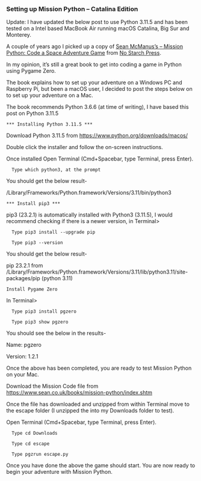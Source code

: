 ### Setting up Mission Python – Catalina Edition

Update: I have updated the below post to use Python 3.11.5 and has been tested on a Intel based MacBook Air running macOS Catalina, Big Sur and Monterey.

A couple of years ago I picked up a copy of [Sean McManus’s – Mission Python: Code a Space Adventure Game](https://www.sean.co.uk/books/mission-python/index.shtm) from [No Starch Press](https://nostarch.com/missionpython).

In my opinion, it’s still a great book to get into coding a game in Python using Pygame Zero.

The book explains how to set up your adventure on a Windows PC and Raspberry Pi, but been a macOS user, I decided to post the steps below on to set up your adventure on a Mac.

The book recommends Python 3.6.6 (at time of writing), I have based this post on Python 3.11.5

```
*** Installing Python 3.11.5 ***
```

Download Python 3.11.5 from https://www.python.org/downloads/macos/

Double click the installer and follow the on-screen instructions.

Once installed Open Terminal (Cmd+Spacebar, type Terminal, press Enter).

```
  Type which python3, at the prompt
```
You should get the below result-

/Library/Frameworks/Python.framework/Versions/3.11/bin/python3


```
*** Install pip3 ***
```

pip3 (23.2.1) is automatically installed with Python3 (3.11.5), I would recommend checking if there is a newer version, in Terminal>

```
  Type pip3 install --upgrade pip

  Type pip3 --version
```
You should get the below result-

pip 23.2.1 from /Library/Frameworks/Python.framework/Versions/3.11/lib/python3.11/site-packages/pip (python 3.11)

```
Install Pygame Zero
```

In Terminal>
```
  Type pip3 install pgzero

  Type pip3 show pgzero
```
You should see the below in the results-

Name: pgzero

Version: 1.2.1

Once the above has been completed, you are ready to test Mission Python on your Mac.

Download the Mission Code file from https://www.sean.co.uk/books/mission-python/index.shtm

Once the file has downloaded and unzipped from within Terminal move to the escape folder (I unzipped the into my Downloads folder to test).

  Open Terminal (Cmd+Spacebar, type Terminal, press Enter).

```
  Type cd Downloads

  Type cd escape

  Type pgzrun escape.py

```

Once you have done the above the game should start. You are now ready to begin your adventure with Mission Python.

